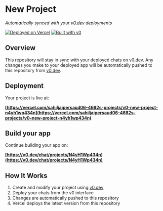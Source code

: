 # New Project

*Automatically synced with your [v0.dev](https://v0.dev) deployments*

[![Deployed on Vercel](https://img.shields.io/badge/Deployed%20on-Vercel-black?style=for-the-badge&logo=vercel)](https://vercel.com/sahiljaipersaud06-4682s-projects/v0-new-project-n4yh1wp434n)
[![Built with v0](https://img.shields.io/badge/Built%20with-v0.dev-black?style=for-the-badge)](https://v0.dev/chat/projects/N4yH1Wp434n)

## Overview

This repository will stay in sync with your deployed chats on [v0.dev](https://v0.dev).
Any changes you make to your deployed app will be automatically pushed to this repository from [v0.dev](https://v0.dev).

## Deployment

Your project is live at:

**[https://vercel.com/sahiljaipersaud06-4682s-projects/v0-new-project-n4yh1wp434n](https://vercel.com/sahiljaipersaud06-4682s-projects/v0-new-project-n4yh1wp434n)**

## Build your app

Continue building your app on:

**[https://v0.dev/chat/projects/N4yH1Wp434n](https://v0.dev/chat/projects/N4yH1Wp434n)**

## How It Works

1. Create and modify your project using [v0.dev](https://v0.dev)
2. Deploy your chats from the v0 interface
3. Changes are automatically pushed to this repository
4. Vercel deploys the latest version from this repository